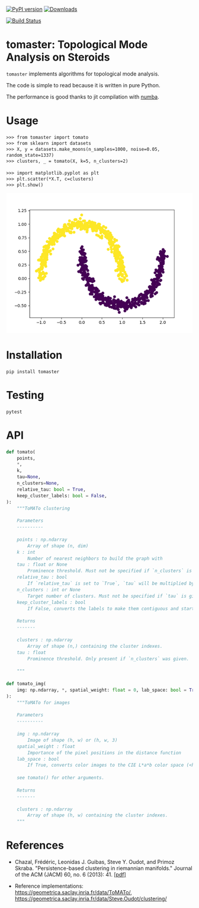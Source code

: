 [![PyPI
version](https://badge.fury.io/py/tomaster.svg)](https://badge.fury.io/py/tomaster)
[![Downloads](https://pepy.tech/badge/tomaster)](https://pepy.tech/project/tomaster)

[![Build
Status](https://travis-ci.org/louisabraham/tomaster.svg?branch=master)](https://travis-ci.org/louisabraham/tomaster)

# tomaster: Topological Mode Analysis on Steroids

`tomaster` implements algorithms for topological mode analysis.

The code is simple to read because it is written in pure Python.

The performance is good thanks to jit compilation with
[numba](https://numba.pydata.org/).

# Usage

``` pycon
>>> from tomaster import tomato
>>> from sklearn import datasets
>>> X, y = datasets.make_moons(n_samples=1000, noise=0.05, random_state=1337)
>>> clusters, _ = tomato(X, k=5, n_clusters=2)

>>> import matplotlib.pyplot as plt
>>> plt.scatter(*X.T, c=clusters)
>>> plt.show()
```

![](https://raw.githubusercontent.com/louisabraham/tomaster/master/examples/moons.png)

# Installation

    pip install tomaster

# Testing

    pytest

# API

``` python
def tomato(
    points,
    *,
    k,
    tau=None,
    n_clusters=None,
    relative_tau: bool = True,
    keep_cluster_labels: bool = False,
):
    """ToMATo clustering

    Parameters
    ----------

    points : np.ndarray
        Array of shape (n, dim)
    k : int
        Number of nearest neighbors to build the graph with
    tau : float or None
        Prominence threshold. Must not be specified if `n_clusters` is given.
    relative_tau : bool
        If `relative_tau` is set to `True`, `tau` will be multiplied by the standard deviation of the densities, making easier to have a unique value of `tau` for multiple datasets.       
    n_clusters : int or None
        Target number of clusters. Must not be specified if `tau` is given.
    keep_cluster_labels : bool
        If False, converts the labels to make them contiguous and start from 0.

    Returns
    -------

    clusters : np.ndarray
        Array of shape (n,) containing the cluster indexes.
    tau : float
        Prominence threshold. Only present if `n_clusters` was given.

    """

def tomato_img(
    img: np.ndarray, *, spatial_weight: float = 0, lab_space: bool = True, **kwargs
):
    """ToMATo for images

    Parameters
    ----------

    img : np.ndarray
        Image of shape (h, w) or (h, w, 3)
    spatial_weight : float
        Importance of the pixel positions in the distance function
    lab_space : bool
        If True, converts color images to the CIE L*a*b color space (<https://en.wikipedia.org/wiki/CIELAB_color_space>)
    
    see tomato() for other arguments.

    Returns
    -------

    clusters : np.ndarray
        Array of shape (h, w) containing the cluster indexes.
    """
```

# References

  - Chazal, Frédéric, Leonidas J. Guibas, Steve Y. Oudot, and Primoz
    Skraba. "Persistence-based clustering in riemannian manifolds."
    Journal of the ACM (JACM) 60, no. 6 (2013): 41.
    [\[pdf\]](https://geometrica.saclay.inria.fr/data/Steve.Oudot/clustering/jacm_oudot.pdf)

  - Reference implementations:
    <https://geometrica.saclay.inria.fr/data/ToMATo/>,
    <https://geometrica.saclay.inria.fr/data/Steve.Oudot/clustering/>
